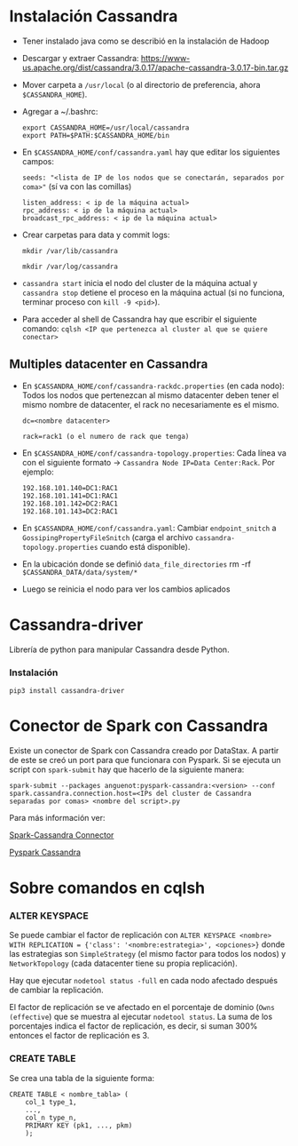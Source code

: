 # Instalación Cassandra
* Tener instalado java como se describió en la instalación de Hadoop
* Descargar y extraer Cassandra: https://www-us.apache.org/dist/cassandra/3.0.17/apache-cassandra-3.0.17-bin.tar.gz
* Mover carpeta a `/usr/local` (o al directorio de preferencia, ahora `$CASSANDRA_HOME`).
* Agregar a ~/.bashrc:

    ```
    export CASSANDRA_HOME=/usr/local/cassandra
    export PATH=$PATH:$CASSANDRA_HOME/bin
    ```

* En `$CASSANDRA_HOME/conf/cassandra.yaml` hay que editar los siguientes campos: 
   
    `seeds: "<lista de IP de los nodos que se conectarán, separados por coma>"` (sí va con las comillas)
    ```
    listen_address: < ip de la máquina actual>
    rpc_address: < ip de la máquina actual>
    broadcast_rpc_address: < ip de la máquina actual>
    ```
* Crear carpetas para data y commit logs:
    ```
    mkdir /var/lib/cassandra

    mkdir /var/log/cassandra
    ```

* `cassandra start` inicia el nodo del cluster de la máquina actual y `cassandra stop` detiene el proceso en la máquina actual (si no funciona, terminar proceso con `kill -9 <pid>`). 
* Para acceder al shell de Cassandra hay que escribir el siguiente comando: 
`cqlsh <IP que pertenezca al cluster al que se quiere conectar>`

## Multiples datacenter en Cassandra
* En `$CASSANDRA_HOME/conf/cassandra-rackdc.properties` (en cada nodo): Todos los nodos que pertenezcan al mismo datacenter deben tener el mismo nombre de datacenter, el rack no necesariamente es el mismo.
    
    `dc=<nombre datacenter>`

    `rack=rack1 (o el numero de rack que tenga)`

* En `$CASSANDRA_HOME/conf/cassandra-topology.properties`: Cada línea va con el siguiente formato -> `Cassandra Node IP=Data Center:Rack`. Por ejemplo:
    ```
    192.168.101.140=DC1:RAC1
    192.168.101.141=DC1:RAC1
    192.168.101.142=DC2:RAC1
    192.168.101.143=DC2:RAC1
    ```
* En `$CASSANDRA_HOME/conf/cassandra.yaml`:
Cambiar `endpoint_snitch` a `GossipingPropertyFileSnitch` (carga el archivo `cassandra-topology.properties` cuando está disponible).
* En la ubicación donde se definió `data_file_directories`
rm -rf `$CASSANDRA_DATA/data/system/*`
* Luego se reinicia el nodo para ver los cambios aplicados

# Cassandra-driver
Librería de python para manipular Cassandra desde Python.

### Instalación
`pip3 install cassandra-driver`

# Conector de Spark con Cassandra
Existe un conector de Spark con Cassandra creado por DataStax.
A partir de este se creó un port para que funcionara con Pyspark.
Si se ejecuta un script con `spark-submit` hay que hacerlo de la siguiente manera:

`spark-submit --packages anguenot:pyspark-cassandra:<version> --conf spark.cassandra.connection.host=<IPs del cluster de Cassandra separadas por comas> <nombre del script>.py`

Para más información ver:

[Spark-Cassandra Connector](https://github.com/datastax/spark-cassandra-connector)

[Pyspark Cassandra](https://github.com/anguenot/pyspark-cassandra)

# Sobre comandos en cqlsh

### ALTER KEYSPACE
Se puede cambiar el factor de replicación con `ALTER KEYSPACE <nombre> WITH REPLICATION = {'class': '<nombre:estrategia>', <opciones>}` donde las estrategias son `SimpleStrategy` (el mismo factor para todos los nodos) y `NetworkTopology` (cada datacenter tiene su propia replicación).

Hay que ejecutar `nodetool status -full` en cada nodo afectado después de cambiar la replicación.

El factor de replicación se ve afectado en el porcentaje de dominio (`Owns (effective`) que se muestra al ejecutar `nodetool status`. La suma de los porcentajes indica el factor de replicación, es decir, si suman 300% entonces el factor de replicación es 3.

### CREATE TABLE
Se crea una tabla de la siguiente forma:
```
CREATE TABLE < nombre_tabla> (
    col_1 type_1,
    ...,
    col_n type_n,
    PRIMARY KEY (pk1, ..., pkm)
    );
```
